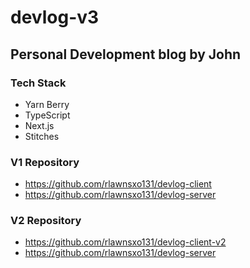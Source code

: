 # devlog-v3

## Personal Development blog by John

### Tech Stack
* Yarn Berry
* TypeScript
* Next.js
* Stitches

### V1 Repository
* <https://github.com/rlawnsxo131/devlog-client>
* <https://github.com/rlawnsxo131/devlog-server>

### V2 Repository
* <https://github.com/rlawnsxo131/devlog-client-v2>
* <https://github.com/rlawnsxo131/devlog-server>


